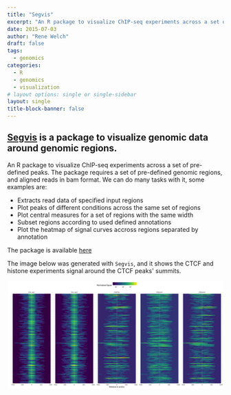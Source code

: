 ```yaml
---
title: "Segvis"
excerpt: "An R package to visualize ChIP-seq experiments across a set of pre-defined peaks."
date: 2015-07-03
author: "Rene Welch"
draft: false
tags:
  - genomics
categories:
  - R
  - genomics
  - visualization
# layout options: single or single-sidebar
layout: single
title-block-banner: false
---
```


## [Segvis](https://github.com/welch16/Segvis) is a package to visualize genomic data around genomic regions.

An R package to visualize ChIP-seq experiments across a set of pre-defined peaks. The package requires a set of pre-defined genomic regions, and aligned reads in bam format. We can do many tasks with it, some examples are:

* Extracts read data of specified input regions
* Plot peaks of different conditions across the same set of regions
* Plot central measures for a set of regions with the same width
* Subset regions according to used defined annotations
* Plot the heatmap of signal curves accross regions separated by annotation

The package is available [here](https://github.com/welch16/Segvis)

The image below was generated with `Segvis`, and it shows the CTCF and histone experiments signal around the CTCF peaks' summits.

![](featured.png)
